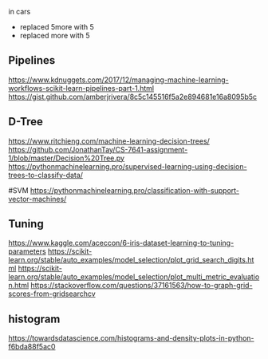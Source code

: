 in cars
- replaced 5more with 5
- replaced more with 5

## Pipelines
https://www.kdnuggets.com/2017/12/managing-machine-learning-workflows-scikit-learn-pipelines-part-1.html
https://gist.github.com/amberjrivera/8c5c145516f5a2e894681e16a8095b5c




## D-Tree
https://www.ritchieng.com/machine-learning-decision-trees/
https://github.com/JonathanTay/CS-7641-assignment-1/blob/master/Decision%20Tree.py
https://pythonmachinelearning.pro/supervised-learning-using-decision-trees-to-classify-data/


#SVM
https://pythonmachinelearning.pro/classification-with-support-vector-machines/



## Tuning
https://www.kaggle.com/aceccon/6-iris-dataset-learning-to-tuning-parameters
https://scikit-learn.org/stable/auto_examples/model_selection/plot_grid_search_digits.html
https://scikit-learn.org/stable/auto_examples/model_selection/plot_multi_metric_evaluation.html
https://stackoverflow.com/questions/37161563/how-to-graph-grid-scores-from-gridsearchcv


## histogram
https://towardsdatascience.com/histograms-and-density-plots-in-python-f6bda88f5ac0